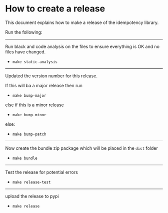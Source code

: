 # How to create a release
This document explains how to make a release of the idempotency library.

Run the following:

---
Run black and code analysis on the files to ensure everything is OK and no files have 
changed.
- `make static-analysis`

---
Updated the version number for this release.

If this will ba a major release then run
- `make bump-major`

else if this is a minor release
- `make bump-minor`

else:
- `make bump-patch`

---
Now create the bundle zip package which will be placed in the `dist` folder
- `make bundle`

---
Test the release for potential errors
- `make release-test`

---
upload the release to pypi
- `make release`